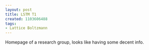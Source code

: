 ```yaml
---
layout: post
title: LSTM T1
created: 1103606488
tags:
- Lattice Boltzmann
---
```

Homepage of a research group, looks like having some decent info.
